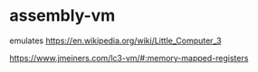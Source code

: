 # assembly-vm

emulates https://en.wikipedia.org/wiki/Little_Computer_3

https://www.jmeiners.com/lc3-vm/#:memory-mapped-registers